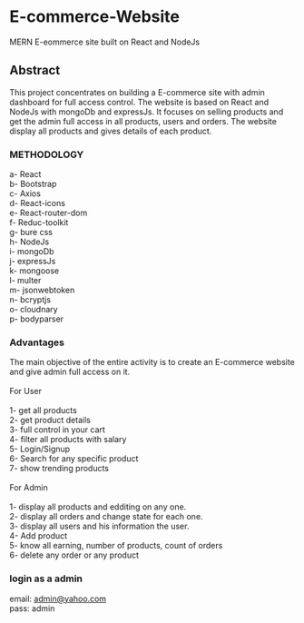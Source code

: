 # E-commerce-Website
MERN E-eommerce site built on React and NodeJs


## Abstract

This project concentrates on building a E-commerce site with admin dashboard for full access control. The website is based on React and NodeJs with mongoDb and expressJs. It focuses on selling products and get the admin full access in all products, users and orders. The website display all products and gives details of each product.

### METHODOLOGY

a- React <br>
b- Bootstrap <br>
c- Axios <br>
d- React-icons <br>
e- React-router-dom <br>
f- Reduc-toolkit <br>
g- bure css <br>
h- NodeJs <br>
i- mongoDb <br>
j- expressJs <br>
k- mongoose <br>
l- multer <br>
m- jsonwebtoken <br>
n- bcryptjs <br>
o- cloudnary <br>
p- bodyparser <br>

### Advantages

The main objective of the entire activity is to create an E-commerce website and give admin full access on it. <br>
 <br>
For User
 <br> <br>
1- get all products <br>
2- get product details  <br>
3- full control in your cart <br>
4- filter all products with salary <br>
5- Login/Signup <br>
6- Search for any specific product <br>
7- show trending products <br>
 <br> 
For Admin
 <br> <br>
1- display all products and edditing on any one. <br>
2- display all orders and change state for each one. <br>
3- display all users and his information the user. <br>
4- Add product <br>
5- know all earning, number of products, count of orders <br>
6- delete any order or any product

### login as a admin
email: admin@yahoo.com<br>
pass: admin
